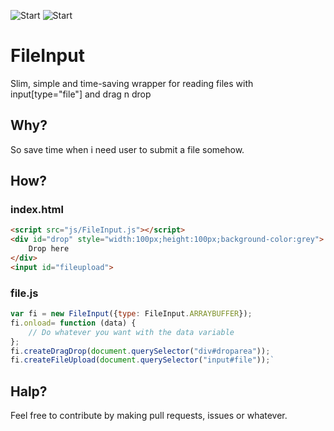 ![Start](https://img.shields.io/github/stars/and3k5/FileInput.svg)
![Start](https://img.shields.io/github/release/and3k5/FileInput.svg)
# FileInput
Slim, simple and time-saving wrapper for reading files with input[type="file"] and drag n drop
## Why?
So save time when i need user to submit a file somehow.
## How?
### index.html
```html
<script src="js/FileInput.js"></script>
<div id="drop" style="width:100px;height:100px;background-color:grey">
    Drop here
</div>
<input id="fileupload">
```
### file.js
```javascript
var fi = new FileInput({type: FileInput.ARRAYBUFFER});
fi.onload= function (data) {
    // Do whatever you want with the data variable
};
fi.createDragDrop(document.querySelector("div#droparea"));
fi.createFileUpload(document.querySelector("input#file"));`
```
## Halp?
Feel free to contribute by making pull requests, issues or whatever.